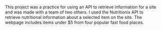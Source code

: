 This project was a practice for using an API to retrieve information for a site and was made with a team of two others. I used the Nutritionix API to retrieve nutritional information about a selected item on the site. The webpage includes items under $5 from four popular fast food places. 
